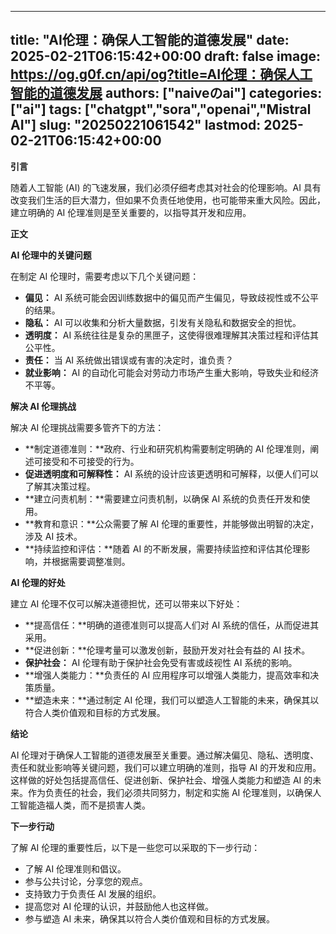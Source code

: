 
---
title: "AI伦理：确保人工智能的道德发展"
date: 2025-02-21T06:15:42+00:00
draft: false
image: https://og.g0f.cn/api/og?title=AI伦理：确保人工智能的道德发展
authors: ["naiveのai"]
categories: ["ai"]
tags: ["chatgpt","sora","openai","Mistral AI"]
slug: "20250221061542"
lastmod: 2025-02-21T06:15:42+00:00
---
**引言**

随着人工智能 (AI) 的飞速发展，我们必须仔细考虑其对社会的伦理影响。AI 具有改变我们生活的巨大潜力，但如果不负责任地使用，也可能带来重大风险。因此，建立明确的 AI 伦理准则是至关重要的，以指导其开发和应用。

**正文**

**AI 伦理中的关键问题**

在制定 AI 伦理时，需要考虑以下几个关键问题：

* **偏见：** AI 系统可能会因训练数据中的偏见而产生偏见，导致歧视性或不公平的结果。
* **隐私：** AI 可以收集和分析大量数据，引发有关隐私和数据安全的担忧。
* **透明度：** AI 系统往往是复杂的黑匣子，这使得很难理解其决策过程和评估其公平性。
* **责任：** 当 AI 系统做出错误或有害的决定时，谁负责？
* **就业影响：** AI 的自动化可能会对劳动力市场产生重大影响，导致失业和经济不平等。

**解决 AI 伦理挑战**

解决 AI 伦理挑战需要多管齐下的方法：

* **制定道德准则：**政府、行业和研究机构需要制定明确的 AI 伦理准则，阐述可接受和不可接受的行为。
* **促进透明度和可解释性：** AI 系统的设计应该更透明和可解释，以便人们可以了解其决策过程。
* **建立问责机制：**需要建立问责机制，以确保 AI 系统的负责任开发和使用。
* **教育和意识：**公众需要了解 AI 伦理的重要性，并能够做出明智的决定，涉及 AI 技术。
* **持续监控和评估：**随着 AI 的不断发展，需要持续监控和评估其伦理影响，并根据需要调整准则。

**AI 伦理的好处**

建立 AI 伦理不仅可以解决道德担忧，还可以带来以下好处：

* **提高信任：**明确的道德准则可以提高人们对 AI 系统的信任，从而促进其采用。
* **促进创新：**伦理考量可以激发创新，鼓励开发对社会有益的 AI 技术。
* **保护社会：** AI 伦理有助于保护社会免受有害或歧视性 AI 系统的影响。
* **增强人类能力：**负责任的 AI 应用程序可以增强人类能力，提高效率和决策质量。
* **塑造未来：**通过制定 AI 伦理，我们可以塑造人工智能的未来，确保其以符合人类价值观和目标的方式发展。

**结论**

AI 伦理对于确保人工智能的道德发展至关重要。通过解决偏见、隐私、透明度、责任和就业影响等关键问题，我们可以建立明确的准则，指导 AI 的开发和应用。这样做的好处包括提高信任、促进创新、保护社会、增强人类能力和塑造 AI 的未来。作为负责任的社会，我们必须共同努力，制定和实施 AI 伦理准则，以确保人工智能造福人类，而不是损害人类。

**下一步行动**

了解 AI 伦理的重要性后，以下是一些您可以采取的下一步行动：

* 了解 AI 伦理准则和倡议。
* 参与公共讨论，分享您的观点。
* 支持致力于负责任 AI 发展的组织。
* 提高您对 AI 伦理的认识，并鼓励他人也这样做。
* 参与塑造 AI 未来，确保其以符合人类价值观和目标的方式发展。